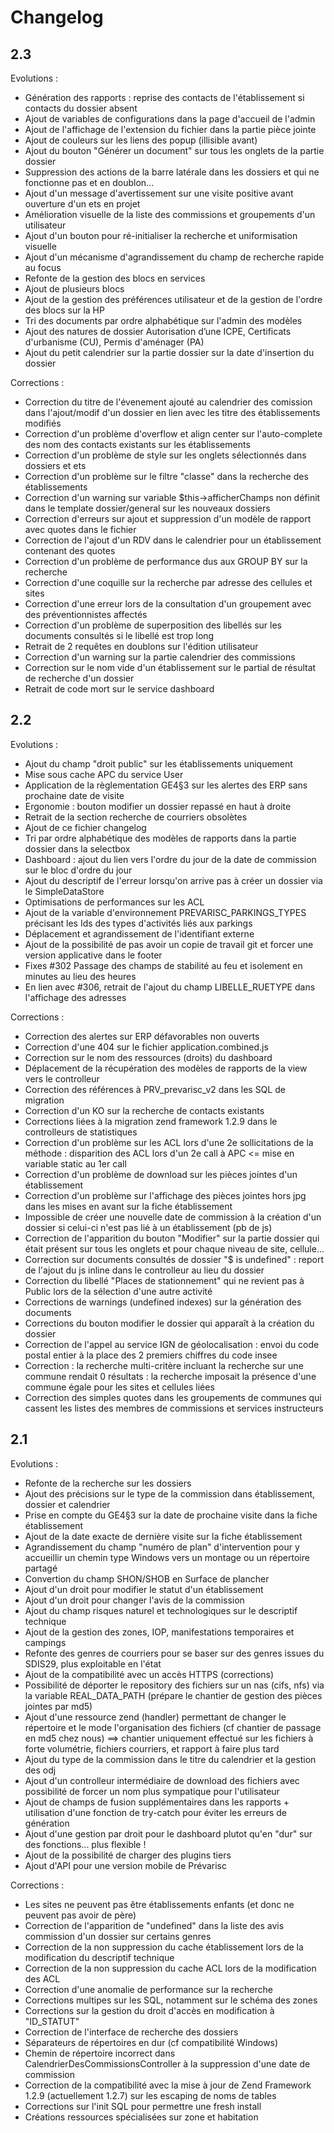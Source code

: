 # Changelog

## 2.3

Evolutions :

* Génération des rapports : reprise des contacts de l'établissement si contacts du dossier absent
* Ajout de variables de configurations dans la page d'accueil de l'admin
* Ajout de l'affichage de l'extension du fichier dans la partie pièce jointe
* Ajout de couleurs sur les liens des popup (illisible avant)
* Ajout du bouton "Générer un document" sur tous les onglets de la partie dossier
* Suppression des actions de la barre latérale dans les dossiers et qui ne fonctionne pas et en doublon...
* Ajout d'un message d'avertissement sur une visite positive avant ouverture d'un ets en projet
* Amélioration visuelle de la liste des commissions et groupements d'un utilisateur
* Ajout d'un bouton pour ré-initialiser la recherche et uniformisation visuelle
* Ajout d'un mécanisme d'agrandissement du champ de recherche rapide au focus
* Refonte de la gestion des blocs en services
* Ajout de plusieurs blocs
* Ajout de la gestion des préférences utilisateur et de la gestion de l'ordre des blocs sur la HP
* Tri des documents par ordre alphabétique sur l'admin des modèles
* Ajout des natures de dossier Autorisation d’une ICPE, Certificats d'urbanisme (CU), Permis d'aménager (PA)
* Ajout du petit calendrier sur la partie dossier sur la date d'insertion du dossier

Corrections :

* Correction du titre de l'évenement ajouté au calendrier des comission dans l'ajout/modif d'un dossier en lien avec les titre des établissements modifiés
* Correction d'un problème d'overflow et align center sur l'auto-complete des nom des contacts existants sur les établissements
* Correction d'un problème de style sur les onglets sélectionnés dans dossiers et ets
* Correction d'un problème sur le filtre "classe" dans la recherche des établissements
* Correction d'un warning sur variable $this->afficherChamps non définit dans le template dossier/general sur les nouveaux dossiers
* Correction d'erreurs sur ajout et suppression d'un modèle de rapport avec quotes dans le fichier
* Correction de l'ajout d'un RDV dans le calendrier pour un établissement contenant des quotes
* Correction d'un problème de performance dus aux GROUP BY sur la recherche
* Correction d'une coquille sur la recherche par adresse des cellules et sites
* Correction d'une erreur lors de la consultation d'un groupement avec des préventionnistes affectés
* Correction d'un problème de superposition des libellés sur les documents consultés si le libellé est trop long
* Retrait de 2 requêtes en doublons sur l'édition utilisateur
* Correction d'un warning sur la partie calendrier des commissions
* Correction sur le nom vide d'un établissement sur le partial de résultat de recherche d'un dossier
* Retrait de code mort sur le service dashboard

## 2.2

Evolutions :

* Ajout du champ "droit public" sur les établissements uniquement
* Mise sous cache APC du service User
* Application de la règlementation GE4§3 sur les alertes des ERP sans prochaine date de visite
* Ergonomie : bouton modifier un dossier repassé en haut à droite
* Retrait de la section recherche de courriers obsolètes
* Ajout de ce fichier changelog
* Tri par ordre alphabétique des modèles de rapports dans la partie dossier dans la selectbox
* Dashboard : ajout du lien vers l'ordre du jour de la date de commission sur le bloc d'ordre du jour
* Ajout du descriptif de l'erreur lorsqu'on arrive pas à créer un dossier via le SimpleDataStore
* Optimisations de performances sur les ACL
* Ajout de la variable d'environnement PREVARISC_PARKINGS_TYPES précisant les Ids des types d'activités liés aux parkings
* Déplacement et agrandissement de l'identifiant externe
* Ajout de la possibilité de pas avoir un copie de travail git et forcer une version applicative dans le footer
* Fixes #302 Passage des champs de stabilité au feu et isolement en minutes au lieu des heures
* En lien avec #306, retrait de l'ajout du champ LIBELLE_RUETYPE dans l'affichage des adresses

Corrections :

* Correction des alertes sur ERP défavorables non ouverts
* Correction d'une 404 sur le fichier application.combined.js
* Correction sur le nom des ressources (droits) du dashboard
* Déplacement de la récupération des modèles de rapports de la view vers le controlleur
* Correction des références à PRV_prevarisc_v2 dans les SQL de migration
* Correction d'un KO sur la recherche de contacts existants
* Corrections liées à la migration zend framework 1.2.9 dans le controlleurs de statistiques
* Correction d'un problème sur les ACL lors d'une 2e sollicitations de la méthode : disparition des ACL lors d'un 2e call à APC <= mise en variable static au 1er call
* Correction d'un problème de download sur les pièces jointes d'un établissement
* Correction d'un problème sur l'affichage des pièces jointes hors jpg dans les mises en avant sur la fiche établissement
* Impossible de créer une nouvelle date de commission à la création d'un dossier si celui-ci n'est pas lié à un établissement (pb de js)
* Correction de l'apparition du bouton "Modifier" sur la partie dossier qui était présent sur tous les onglets et pour chaque niveau de site, cellule...
* Correction sur documents consultés de dossier "$ is undefined" : report de l'ajout du js inline dans le controlleur au lieu du dossier
* Correction du libellé "Places de stationnement" qui ne revient pas à Public lors de la sélection d'une autre activité
* Corrections de warnings (undefined indexes) sur la génération des documents
* Corrections du bouton modifier le dossier qui apparaît à la création du dossier
* Correction de l'appel au service IGN de géolocalisation : envoi du code postal entier à la place des 2 premiers chiffres du code insee
* Correction : la recherche multi-critère incluant la recherche sur une commune rendait 0 résultats : la recherche imposait la présence d'une commune égale pour les sites et cellules liées
* Correction des simples quotes dans les groupements de communes qui cassent les listes des membres de commissions et services instructeurs

## 2.1

Evolutions :

* Refonte de la recherche sur les dossiers
* Ajout des précisions sur le type de la commission dans établissement, dossier et calendrier
* Prise en compte du GE4§3 sur la date de prochaine visite dans la fiche établissement
* Ajout de la date exacte de dernière visite sur la fiche établissement
* Agrandissement du champ "numéro de plan" d'intervention pour y accueillir un chemin type Windows vers un montage ou un répertoire partagé
* Convertion du champ SHON/SHOB en Surface de plancher
* Ajout d'un droit pour modifier le statut d'un établissement
* Ajout d'un droit pour changer l'avis de la commission
* Ajout du champ risques naturel et technologiques sur le descriptif technique
* Ajout de la gestion des zones, IOP, manifestations temporaires et campings
* Refonte des genres de courriers pour se baser sur des genres issues du SDIS29, plus exploitable en l'état
* Ajout de la compatibilité avec un accès HTTPS (corrections)
* Possibilité de déporter le repository des fichiers sur un nas (cifs, nfs) via la variable REAL_DATA_PATH (prépare le chantier de gestion des pièces jointes par md5)
* Ajout d'une ressource zend (handler) permettant de changer le répertoire et le mode l'organisation des fichiers (cf chantier de passage en md5 chez nous) ==> chantier uniquement effectué sur les fichiers à forte volumétrie, fichiers courriers, et rapport à faire plus tard
* Ajout du type de la commission dans le titre du calendrier et la gestion des odj
* Ajout d'un controlleur intermédiaire de download des fichiers avec possibilité de forcer un nom plus sympatique pour l'utilisateur
* Ajout de champs de fusion supplémentaires dans les rapports + utilisation d'une fonction de try-catch pour éviter les erreurs de génération
* Ajout d'une gestion par droit pour le dashboard plutot qu'en "dur" sur des fonctions... plus flexible !
* Ajout de la possibilité de charger des plugins tiers
* Ajout d'API pour une version mobile de Prévarisc

Corrections :

* Les sites ne peuvent pas être établissements enfants (et donc ne peuvent pas avoir de père)
* Correction de l'apparition de "undefined" dans la liste des avis commission d'un dossier sur certains genres
* Correction de la non suppression du cache établissement lors de la modification du descriptif technique
* Correction de la non suppression du cache ACL lors de la modification des ACL
* Correction d'une anomalie de performance sur la recherche
* Corrections multipes sur les SQL, notamment sur le schéma des zones
* Corrections sur la gestion du droit d'accès en modification à "ID_STATUT"
* Correction de l'interface de recherche des dossiers
* Séparateurs de répertoires en dur (cf compatibilité Windows)
* Chemin de répertoire incorrect dans CalendrierDesCommissionsController à la suppression d'une date de commission
* Correction de la compatibilité avec la mise à jour de Zend Framework 1.2.9 (actuellement 1.2.7) sur les escaping de noms de tables
* Corrections sur l'init SQL pour permettre une fresh install
* Créations ressources spécialisées sur zone et habitation
